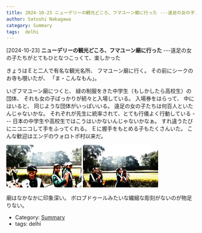 ```yaml
---
title: 2024-10-23 ニューデリーの観光どころ、フマユーン廟に行った ---遠足の女の子たちがとてもひとなつこっくて、楽しかった
author: Satoshi Nakagawa
category: Summary
tags:  delhi
---
```


[2024-10-23] **ニューデリーの観光どころ、フマユーン廟に行った**  ---遠足の女の子たちがとてもひとなつこっくて、楽しかった

 きょうはＥと二人で有名な観光名所、
フマユーン廟に行く。
その前にシークのお寺も覗いたが、
「ま・こんなもん」。

 いざフマユーン廟につくと、
緑の制服をきた中学生（もしかしたら高校生）の団体、
それも女の子ばっかりが続々と入場している。
入場券をはらって、
中にはいると、
同じような団体がいっぱいいる。
遠足の女の子たちは何百人といたんじゃないかな。
それぞれが先生に統率されて、とても行儀よく行動している ---
日本の中学生や高校生ではこうはいかないんじゃないかなぁ。
すれ違うたびにニコニコして手をふってくれる。
Ｅに握手をもとめる子もたくさんいた。
こんな歓迎はエンデのウォロトポ村以来だ。

<img src="pict/sk-green-girls-1-pub.jpg" alt="" width="200"/>
<img src="pict/sk-green-girls-pub.jpg" alt="" width="200"/>

 廟はなかなかに印象深い。
ボロブドゥールみたいな繊細な彫刻がないのが物足りない。

- Category: [Summary](https://merapano.github.io/categories.html#Summary)
- tags:  delhi
